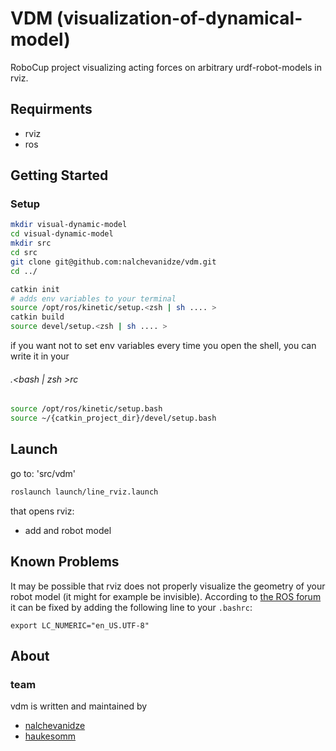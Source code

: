 # VDM (visualization-of-dynamical-model)

RoboCup project visualizing acting forces on arbitrary urdf-robot-models in
rviz.

## Requirments

- rviz
- ros

## Getting Started

### Setup

```zsh
mkdir visual-dynamic-model
cd visual-dynamic-model
mkdir src
cd src
git clone git@github.com:nalchevanidze/vdm.git
cd ../

catkin init
# adds env variables to your terminal
source /opt/ros/kinetic/setup.<zsh | sh .... >
catkin build
source devel/setup.<zsh | sh .... >
```

if you want not to set env variables every time you open the shell, you can write it in your

###### .<bash | zsh >rc

```bash
source /opt/ros/kinetic/setup.bash
source ~/{catkin_project_dir}/devel/setup.bash
```

## Launch

go to: 'src/vdm'

```bash
roslaunch launch/line_rviz.launch
```

that opens rviz:

- add and robot model


## Known Problems

It may be possible that rviz does not properly visualize the geometry of your
robot model (it might for example be invisible).
According to [the ROS forum](https://answers.ros.org/question/271357/rviz-doesnt-show-any-shape/) it can be fixed by adding the following line to your `.bashrc`:

```
export LC_NUMERIC="en_US.UTF-8"
```


## About

### team

vdm is written and maintained by

- [nalchevanidze](https://github.com/nalchevanidze)
- [haukesomm](https://github.com/haukesomm)
